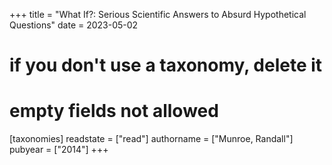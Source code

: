 +++
title = "What If?: Serious Scientific Answers to Absurd Hypothetical Questions"
date = 2023-05-02
# if you don't use a taxonomy, delete it
# empty fields not allowed
[taxonomies]
  readstate = ["read"]
  authorname = ["Munroe, Randall"]
  pubyear = ["2014"]
+++

